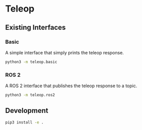 # Teleop

## Existing Interfaces

### Basic

A simple interface that simply prints the teleop response.

```bash
python3 -m teleop.basic
```

### ROS 2

A ROS 2 interface that publishes the teleop response to a topic.

```bash
python3 -m teleop.ros2
```

## Development

```bash
pip3 install -e .
```